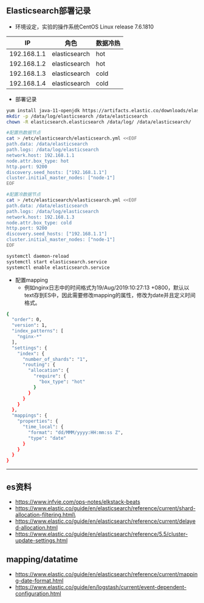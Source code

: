 ## Elasticsearch部署记录
* 环境设定，实验的操作系统CentOS Linux release 7.6.1810

|IP|角色|数据冷热|
|-|-|-|
|192.168.1.1|elasticsearch|hot|
|192.168.1.2|elasticsearch|hot|
|192.168.1.3|elasticsearch|cold|
|192.168.1.4|elasticsearch|cold|

* 部署记录
```bash
yum install java-11-openjdk https://artifacts.elastic.co/downloads/elasticsearch/elasticsearch-7.3.0-x86_64.rpm -y
mkdir -p /data/log/elasticsearch /data/elasticsearch
chown -R elasticsearch.elasticsearch /data/log/ /data/elasticsearch/

#配置热数据节点
cat > /etc/elasticsearch/elasticsearch.yml <<EOF
path.data: /data/elasticsearch
path.logs: /data/log/elasticsearch
network.host: 192.168.1.1
node.attr.box_type: hot
http.port: 9200
discovery.seed_hosts: ["192.168.1.1"]
cluster.initial_master_nodes: ["node-1"]
EOF

#配置冷数据节点
cat > /etc/elasticsearch/elasticsearch.yml <<EOF
path.data: /data/elasticsearch
path.logs: /data/log/elasticsearch
network.host: 192.168.1.3
node.attr.box_type: cold
http.port: 9200
discovery.seed_hosts: ["192.168.1.1"]
cluster.initial_master_nodes: ["node-1"]
EOF

systemctl daemon-reload
systemctl start elasticsearch.service
systemctl enable elasticsearch.service

```
* 配置mapping
  * 例如nginx日志中的时间格式为19/Aug/2019:10:27:13 +0800，默认以text存到ES中，因此需要修改mapping的属性，修改为date并且定义时间格式。
```bash
{
  "order": 0,
  "version": 1,
  "index_patterns": [
    "nginx-*"
  ],
  "settings": {
    "index": {
      "number_of_shards": "1",
      "routing": {
        "allocation": {
          "require": {
            "box_type": "hot"
          }
        }
      }
    }
  },
  "mappings": {
    "properties": {
      "time_local": {
        "format": "dd/MMM/yyyy:HH:mm:ss Z",
        "type": "date"
      }
    }
  }
}


```
---
## es资料
* https://www.infvie.com/ops-notes/elkstack-beats
* https://www.elastic.co/guide/en/elasticsearch/reference/current/shard-allocation-filtering.html\
* https://www.elastic.co/guide/en/elasticsearch/reference/current/delayed-allocation.html
* https://www.elastic.co/guide/en/elasticsearch/reference/5.5/cluster-update-settings.html

## mapping/datatime
* https://www.elastic.co/guide/en/elasticsearch/reference/current/mapping-date-format.html
* https://www.elastic.co/guide/en/logstash/current/event-dependent-configuration.html